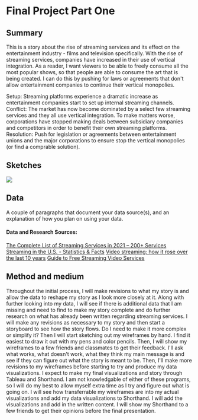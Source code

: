 # Final Project Part One
## Summary
This is a story about the rise of streaming services and its effect on the entertainment industry - films and television specifically. With the rise of streaming services, companies have increased in their use of vertical integration.
As a reader, I want viewers to be able to freely consume all the most popular shows, so that people are able to consume the art that is being created.
I can do this by pushing for laws or agreements that don't allow entertainment companies to continue their vertical monopolies. 

Setup: Streaming platforms experience a dramatic increase as entertainment companies start to set up internal streaming channels.
Conflict: The market has now become dominated by a select few streaming services and they all use vertical integration. To make matters worse, corporations have stopped making deals between subsidiary companies and competitors in order to benefit their own streaming platforms.
Resolution: Push for legislation or agreements between entertainment unions and the major corporations to ensure stop the vertical monopolies (or find a comprable solution).

## Sketches
<img src="https://hhejran.github.io/Portfolio/sketches.jpg">


## Data

A couple of paragraphs that document your data source(s), and an explanation of how you plan on using your data. 

#### Data and Research Sources:
[The Complete List of Streaming Services in 2021 – 200+ Services](https://flixed.io/complete-list-streaming-services-2021/)
[Streaming in the U.S. - Statistics & Facts](https://www.statista.com/topics/1594/streaming/)
[Video streaming: how it rose over the last 10 years](https://vator.tv/news/2017-01-24-video-streaming-how-it-rose-over-the-last-10-years)
[Guide to Free Streaming Video Services](https://www.consumerreports.org/streaming-video-services/guide-to-free-streaming-video-services/)

## Method and medium
Throughout the initial process, I will make revisions to what my story is and allow the data to reshape my story as I look more closely at it. Along with further looking into my data, I will see if there is additional data that I am missing and need to find to make my story complete and do further research on what has already been written regarding streaming services. I will make any revisions as necessary to my story and then start a storyboard to see how the story flows. Do I need to make it more complex or simplify it? 
Then I will start sketching out my wireframes by hand. I find it easiest to draw it out with my pens and color pencils. Then, I will show my wireframes to a few friends and classmates to get their feedback. I'll ask what works, what doesn't work, what they think my main message is and see if they can figure out what the story is meant to be. Then, I'll make more revisions to my wireframes before starting to try and produce my data visualizations. 
I expect to make my final visualizations and story through Tableau and Shorthand. I am not knowledgable of either of these programs, so I will do my best to allow myself extra time as I try and figure out what is going on. I will see how transferrable my wireframes are into my actual visualizations and add my data visualizations to Shorthand. I will add the visualizations and add in the written content. I will show my Shorthand to a few friends to get their opinions before the final presentation. 
